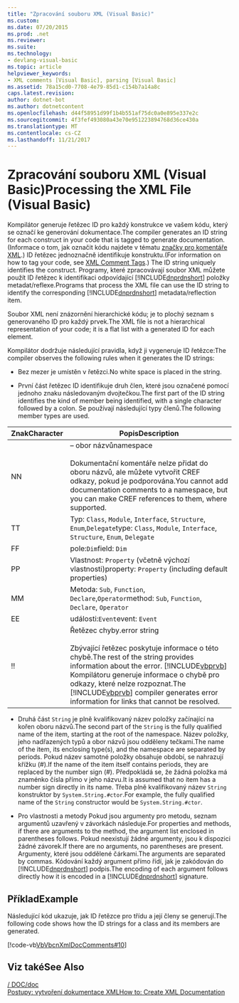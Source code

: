 ```yaml
---
title: "Zpracování souboru XML (Visual Basic)"
ms.custom: 
ms.date: 07/20/2015
ms.prod: .net
ms.reviewer: 
ms.suite: 
ms.technology:
- devlang-visual-basic
ms.topic: article
helpviewer_keywords:
- XML comments [Visual Basic], parsing [Visual Basic]
ms.assetid: 78a15cd0-7708-4e79-85d1-c154b7a14a8c
caps.latest.revision: 
author: dotnet-bot
ms.author: dotnetcontent
ms.openlocfilehash: d44f58951d99f1b4b551af75dc0a0e895e337e2c
ms.sourcegitcommit: 4f3fef493080a43e70e951223894768d36ce430a
ms.translationtype: MT
ms.contentlocale: cs-CZ
ms.lasthandoff: 11/21/2017
---
```

# <a name="processing-the-xml-file-visual-basic"></a><span data-ttu-id="7c7f5-102">Zpracování souboru XML (Visual Basic)</span><span class="sxs-lookup"><span data-stu-id="7c7f5-102">Processing the XML File (Visual Basic)</span></span>
<span data-ttu-id="7c7f5-103">Kompilátor generuje řetězec ID pro každý konstrukce ve vašem kódu, který se označí ke generování dokumentace.</span><span class="sxs-lookup"><span data-stu-id="7c7f5-103">The compiler generates an ID string for each construct in your code that is tagged to generate documentation.</span></span> <span data-ttu-id="7c7f5-104">(Informace o tom, jak označit kódu najdete v tématu [značky pro komentáře XML](../../../visual-basic/language-reference/xmldoc/recommended-xml-tags-for-documentation-comments.md).) ID řetězec jednoznačně identifikuje konstruktu.</span><span class="sxs-lookup"><span data-stu-id="7c7f5-104">(For information on how to tag your code, see [XML Comment Tags](../../../visual-basic/language-reference/xmldoc/recommended-xml-tags-for-documentation-comments.md).) The ID string uniquely identifies the construct.</span></span> <span data-ttu-id="7c7f5-105">Programy, které zpracovávají soubor XML můžete použít ID řetězec k identifikaci odpovídající [!INCLUDE[dnprdnshort](~/includes/dnprdnshort-md.md)] položky metadat/reflexe.</span><span class="sxs-lookup"><span data-stu-id="7c7f5-105">Programs that process the XML file can use the ID string to identify the corresponding [!INCLUDE[dnprdnshort](~/includes/dnprdnshort-md.md)] metadata/reflection item.</span></span>  
  
 <span data-ttu-id="7c7f5-106">Soubor XML není znázornění hierarchické kódu; je to plochý seznam s generovaného ID pro každý prvek.</span><span class="sxs-lookup"><span data-stu-id="7c7f5-106">The XML file is not a hierarchical representation of your code; it is a flat list with a generated ID for each element.</span></span>  
  
 <span data-ttu-id="7c7f5-107">Kompilátor dodržuje následující pravidla, když ji vygeneruje ID řetězce:</span><span class="sxs-lookup"><span data-stu-id="7c7f5-107">The compiler observes the following rules when it generates the ID strings:</span></span>  
  
-   <span data-ttu-id="7c7f5-108">Bez mezer je umístěn v řetězci.</span><span class="sxs-lookup"><span data-stu-id="7c7f5-108">No white space is placed in the string.</span></span>  
  
-   <span data-ttu-id="7c7f5-109">První část řetězec ID identifikuje druh člen, které jsou označené pomocí jednoho znaku následovaným dvojtečkou.</span><span class="sxs-lookup"><span data-stu-id="7c7f5-109">The first part of the ID string identifies the kind of member being identified, with a single character followed by a colon.</span></span> <span data-ttu-id="7c7f5-110">Se používají následující typy členů.</span><span class="sxs-lookup"><span data-stu-id="7c7f5-110">The following member types are used.</span></span>  
  
|<span data-ttu-id="7c7f5-111">Znak</span><span class="sxs-lookup"><span data-stu-id="7c7f5-111">Character</span></span>|<span data-ttu-id="7c7f5-112">Popis</span><span class="sxs-lookup"><span data-stu-id="7c7f5-112">Description</span></span>|  
|---|---|  
|<span data-ttu-id="7c7f5-113">N</span><span class="sxs-lookup"><span data-stu-id="7c7f5-113">N</span></span>|<span data-ttu-id="7c7f5-114">– obor názvů</span><span class="sxs-lookup"><span data-stu-id="7c7f5-114">namespace</span></span><br /><br /> <span data-ttu-id="7c7f5-115">Dokumentační komentáře nelze přidat do oboru názvů, ale můžete vytvořit CREF odkazy, pokud je podporována.</span><span class="sxs-lookup"><span data-stu-id="7c7f5-115">You cannot add documentation comments to a namespace, but you can make CREF references to them, where supported.</span></span>|  
|<span data-ttu-id="7c7f5-116">T</span><span class="sxs-lookup"><span data-stu-id="7c7f5-116">T</span></span>|<span data-ttu-id="7c7f5-117">Typ: `Class`, `Module`, `Interface`, `Structure`, `Enum`,`Delegate`</span><span class="sxs-lookup"><span data-stu-id="7c7f5-117">type: `Class`, `Module`, `Interface`, `Structure`, `Enum`, `Delegate`</span></span>|  
|<span data-ttu-id="7c7f5-118">F</span><span class="sxs-lookup"><span data-stu-id="7c7f5-118">F</span></span>|<span data-ttu-id="7c7f5-119">pole:`Dim`</span><span class="sxs-lookup"><span data-stu-id="7c7f5-119">field: `Dim`</span></span>|  
|<span data-ttu-id="7c7f5-120">P</span><span class="sxs-lookup"><span data-stu-id="7c7f5-120">P</span></span>|<span data-ttu-id="7c7f5-121">Vlastnost: `Property` (včetně výchozí vlastnosti)</span><span class="sxs-lookup"><span data-stu-id="7c7f5-121">property: `Property` (including default properties)</span></span>|  
|<span data-ttu-id="7c7f5-122">M</span><span class="sxs-lookup"><span data-stu-id="7c7f5-122">M</span></span>|<span data-ttu-id="7c7f5-123">Metoda: `Sub`, `Function`, `Declare`,`Operator`</span><span class="sxs-lookup"><span data-stu-id="7c7f5-123">method: `Sub`, `Function`, `Declare`, `Operator`</span></span>|  
|<span data-ttu-id="7c7f5-124">E</span><span class="sxs-lookup"><span data-stu-id="7c7f5-124">E</span></span>|<span data-ttu-id="7c7f5-125">události:`Event`</span><span class="sxs-lookup"><span data-stu-id="7c7f5-125">event: `Event`</span></span>|  
|<span data-ttu-id="7c7f5-126">!</span><span class="sxs-lookup"><span data-stu-id="7c7f5-126">!</span></span>|<span data-ttu-id="7c7f5-127">Řetězec chyby.</span><span class="sxs-lookup"><span data-stu-id="7c7f5-127">error string</span></span><br /><br /> <span data-ttu-id="7c7f5-128">Zbývající řetězec poskytuje informace o této chybě.</span><span class="sxs-lookup"><span data-stu-id="7c7f5-128">The rest of the string provides information about the error.</span></span> <span data-ttu-id="7c7f5-129">[!INCLUDE[vbprvb](~/includes/vbprvb-md.md)] Kompilátoru generuje informace o chybě pro odkazy, které nelze rozpoznat.</span><span class="sxs-lookup"><span data-stu-id="7c7f5-129">The [!INCLUDE[vbprvb](~/includes/vbprvb-md.md)] compiler generates error information for links that cannot be resolved.</span></span>|  
  
-   <span data-ttu-id="7c7f5-130">Druhá část `String` je plně kvalifikovaný název položky začínající na kořen oboru názvů.</span><span class="sxs-lookup"><span data-stu-id="7c7f5-130">The second part of the `String` is the fully qualified name of the item, starting at the root of the namespace.</span></span> <span data-ttu-id="7c7f5-131">Název položky, jeho nadřazených typů a obor názvů jsou odděleny tečkami.</span><span class="sxs-lookup"><span data-stu-id="7c7f5-131">The name of the item, its enclosing type(s), and the namespace are separated by periods.</span></span> <span data-ttu-id="7c7f5-132">Pokud název samotné položky obsahuje období, se nahrazují křížku (#).</span><span class="sxs-lookup"><span data-stu-id="7c7f5-132">If the name of the item itself contains periods, they are replaced by the number sign (#).</span></span> <span data-ttu-id="7c7f5-133">Předpokládá se, že žádná položka má znaménko čísla přímo v jeho názvu.</span><span class="sxs-lookup"><span data-stu-id="7c7f5-133">It is assumed that no item has a number sign directly in its name.</span></span> <span data-ttu-id="7c7f5-134">Třeba plně kvalifikovaný název `String` konstruktor by `System.String.#ctor`.</span><span class="sxs-lookup"><span data-stu-id="7c7f5-134">For example, the fully qualified name of the `String` constructor would be `System.String.#ctor`.</span></span>  
  
-   <span data-ttu-id="7c7f5-135">Pro vlastnosti a metody Pokud jsou argumenty pro metodu, seznam argumentů uzavřený v závorkách následuje.</span><span class="sxs-lookup"><span data-stu-id="7c7f5-135">For properties and methods, if there are arguments to the method, the argument list enclosed in parentheses follows.</span></span> <span data-ttu-id="7c7f5-136">Pokud neexistují žádné argumenty, jsou k dispozici žádné závorek.</span><span class="sxs-lookup"><span data-stu-id="7c7f5-136">If there are no arguments, no parentheses are present.</span></span> <span data-ttu-id="7c7f5-137">Argumenty, které jsou oddělené čárkami.</span><span class="sxs-lookup"><span data-stu-id="7c7f5-137">The arguments are separated by commas.</span></span> <span data-ttu-id="7c7f5-138">Kódování každý argument přímo řídí, jak je zakódován do [!INCLUDE[dnprdnshort](~/includes/dnprdnshort-md.md)] podpis.</span><span class="sxs-lookup"><span data-stu-id="7c7f5-138">The encoding of each argument follows directly how it is encoded in a [!INCLUDE[dnprdnshort](~/includes/dnprdnshort-md.md)] signature.</span></span>  
  
## <a name="example"></a><span data-ttu-id="7c7f5-139">Příklad</span><span class="sxs-lookup"><span data-stu-id="7c7f5-139">Example</span></span>  
 <span data-ttu-id="7c7f5-140">Následující kód ukazuje, jak ID řetězce pro třídu a její členy se generují.</span><span class="sxs-lookup"><span data-stu-id="7c7f5-140">The following code shows how the ID strings for a class and its members are generated.</span></span>  
  
 [!code-vb[VbVbcnXmlDocComments#10](../../../visual-basic/language-reference/xmldoc/codesnippet/VisualBasic/processing-the-xml-file_1.vb)]  
  
## <a name="see-also"></a><span data-ttu-id="7c7f5-141">Viz také</span><span class="sxs-lookup"><span data-stu-id="7c7f5-141">See Also</span></span>  
 [<span data-ttu-id="7c7f5-142">/ DOC</span><span class="sxs-lookup"><span data-stu-id="7c7f5-142">/doc</span></span>](../../../visual-basic/reference/command-line-compiler/doc.md)  
 [<span data-ttu-id="7c7f5-143">Postupy: vytvoření dokumentace XML</span><span class="sxs-lookup"><span data-stu-id="7c7f5-143">How to: Create XML Documentation</span></span>](../../../visual-basic/programming-guide/program-structure/how-to-create-xml-documentation.md)
